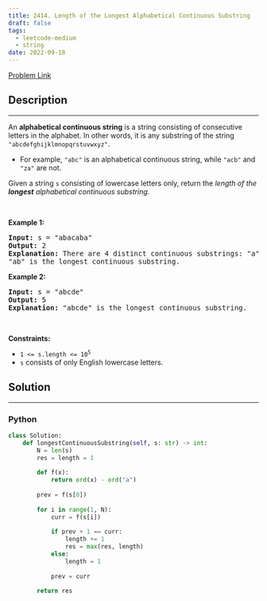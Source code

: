```yaml
---
title: 2414. Length of the Longest Alphabetical Continuous Substring
draft: false
tags: 
  - leetcode-medium
  - string
date: 2022-09-18
---
```


[Problem Link](https://leetcode.com/problems/length-of-the-longest-alphabetical-continuous-substring/)

## Description

---
<p>An <strong>alphabetical continuous string</strong> is a string consisting of consecutive letters in the alphabet. In other words, it is any substring of the string <code>&quot;abcdefghijklmnopqrstuvwxyz&quot;</code>.</p>

<ul>
	<li>For example, <code>&quot;abc&quot;</code> is an alphabetical continuous string, while <code>&quot;acb&quot;</code> and <code>&quot;za&quot;</code> are not.</li>
</ul>

<p>Given a string <code>s</code> consisting of lowercase letters only, return the <em>length of the <strong>longest</strong> alphabetical continuous substring.</em></p>

<p>&nbsp;</p>
<p><strong class="example">Example 1:</strong></p>

<pre>
<strong>Input:</strong> s = &quot;abacaba&quot;
<strong>Output:</strong> 2
<strong>Explanation:</strong> There are 4 distinct continuous substrings: &quot;a&quot;, &quot;b&quot;, &quot;c&quot; and &quot;ab&quot;.
&quot;ab&quot; is the longest continuous substring.
</pre>

<p><strong class="example">Example 2:</strong></p>

<pre>
<strong>Input:</strong> s = &quot;abcde&quot;
<strong>Output:</strong> 5
<strong>Explanation:</strong> &quot;abcde&quot; is the longest continuous substring.
</pre>

<p>&nbsp;</p>
<p><strong>Constraints:</strong></p>

<ul>
	<li><code>1 &lt;= s.length &lt;= 10<sup>5</sup></code></li>
	<li><code>s</code> consists of only English lowercase letters.</li>
</ul>


## Solution

---
### Python
``` py title='length-of-the-longest-alphabetical-continuous-substring'
class Solution:
    def longestContinuousSubstring(self, s: str) -> int:
        N = len(s)
        res = length = 1
        
        def f(x):
            return ord(x) - ord("a")
        
        prev = f(s[0])
        
        for i in range(1, N):
            curr = f(s[i])
            
            if prev + 1 == curr:
                length += 1
                res = max(res, length)
            else:
                length = 1
            
            prev = curr
        
        return res
```

